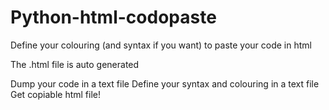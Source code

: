 # Python-html-codopaste
Define your colouring (and syntax if you want) to paste your code in html

The .html file is auto generated

Dump your code in a text file
Define your syntax and colouring in a text file
Get copiable html file!
